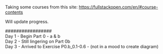 Taking some courses from this site:  https://fullstackopen.com/en/#course-contents  

Will update progress.  

#################  
Day 1 - Begin Part 0 - a & b  
Day 2 - Still lingering on Part 0b  
Day 3 - Arrived to Exercise P0.b_0.1-0.6 - (not in a mood to create diagram) 

